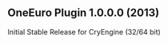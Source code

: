 OneEuro Plugin 1.0.0.0 (2013)
---------------------------
Initial Stable Release for CryEngine (32/64 bit)
